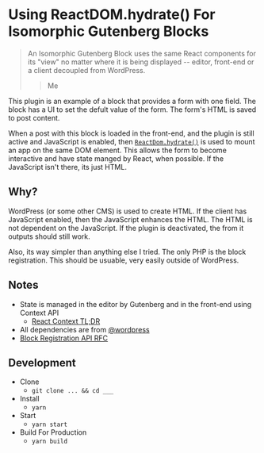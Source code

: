 # Using ReactDOM.hydrate() For Isomorphic Gutenberg Blocks

> An Isomorphic Gutenberg Block uses the same React components for its "view" no matter where it is being displayed -- editor, front-end or a client decoupled from WordPress.
> > Me

This plugin is an example of a block that provides a form with one field. The block has a UI to set the defult value of the form. The form's HTML is saved to post content.

When a post with this block is loaded in the front-end, and the plugin is still active and JavaScript is enabled, then [`ReactDom.hydrate()`](https://reactjs.org/docs/react-dom.html#hydrate) is used to mount an app on the same DOM element. This allows the form to become interactive and have state manged by React, when possible. If the JavaScript isn't there, its just HTML.

## Why?
WordPress (or some other CMS) is used to create HTML. If the client has JavaScript enabled, then the JavaScript enhances the HTML. The HTML is not dependent on the JavaScript. If the plugin is deactivated, the from it outputs should still work.

Also, its way simpler than anything else I tried. The only PHP is the block registration. This should be usuable, very easily outside of WordPress.

## Notes
* State is managed in the editor by Gutenberg and in the front-end using Context API
    - [React Context TL;DR](https://codesandbox.io/s/react-context-tldr-bey3y)
* All dependencies are from [@wordpress](https://www.npmjs.com/org/wordpress)
* [Block Registration API RFC](https://github.com/WordPress/gutenberg/pull/13693)

## Development
* Clone
    - `git clone ... && cd ___`
* Install
    - `yarn`
* Start
    - `yarn start`
* Build For Production
    - `yarn build`
